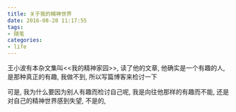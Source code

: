 ```yaml
---
title: 关于我的精神世界
date: 2016-08-20 11:17:55
tags:
- 随笔
categories:
- life
---
```

王小波有本杂文集叫<<我的精神家园>>, 读了他的文章, 他确实是一个有趣的人, 是那种真正的有趣, 我做不到, 所以写篇博客来检讨一下

<!--more-->

可是, 我为什么要因为别人有趣而检讨自己呢, 我是向往他那样的有趣而不能, 还是对自己的精神世界感到失望, 不是的, 